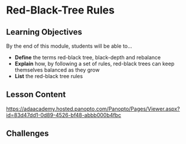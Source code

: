 # Red-Black-Tree Rules

## Learning Objectives

By the end of this module, students will be able to...

* **Define** the terms red-black tree, black-depth and rebalance
* **Explain** how, by following a set of rules, red-black trees can keep themselves balanced as they grow
* **List** the red-black tree rules

## Lesson Content

https://adaacademy.hosted.panopto.com/Panopto/Pages/Viewer.aspx?id=83d47dd1-0d89-4526-bf48-abbb000b4fbc

## Challenges


